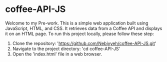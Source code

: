 ﻿# coffee-API-JS

Welcome to my Pre-work. This is a simple web application built using JavaScript, HTML, and CSS.
It retrieves data from a Coffee API and displays it on an HTML page.
To run this project locally, please follow these step:
1. Clone the repository: 'https://github.com/Nebiyyeh/coffee-API-JS.git'
2. Navigate to the project directory: 'cd coffee-API-JS'
3. Open the 'index.html' file in a web browser.
